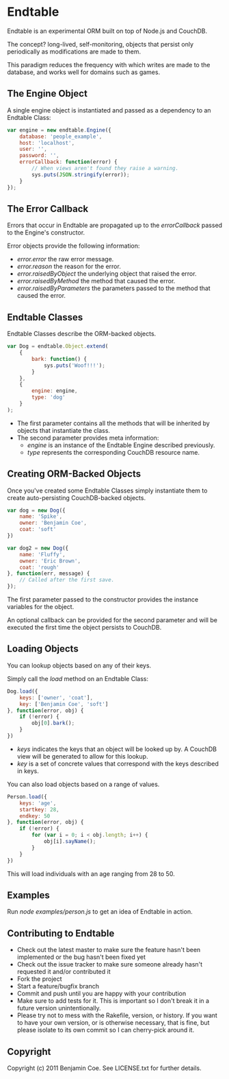 Endtable
========

Endtable is an experimental ORM built on top of Node.js and CouchDB.

The concept? long-lived, self-monitoring, objects that persist only periodically as modifications are made to them.

This paradigm reduces the frequency with which writes are made to the database, and works well for domains such as games.

The Engine Object
-----------------

A single engine object is instantiated and passed as a dependency to an Endtable Class:

```javascript
var engine = new endtable.Engine({
	database: 'people_example',
	host: 'localhost',
	user: '',
	password: '',
	errorCallback: function(error) {
		// When views aren't found they raise a warning.
		sys.puts(JSON.stringify(error));
	}
});
```
 
The Error Callback
------------------

Errors that occur in Endtable are propagated up to the _errorCallback_ passed to the Engine's constructor.

Error objects provide the following information:

* _error.error_ the raw error message.
* _error.reason_ the reason for the error.
* _error.raisedByObject_ the underlying object that raised the error.
* _error.raisedByMethod_ the method that caused the error.
* _error.raisedByParameters_ the parameters passed to the method that caused the error.

Endtable Classes
----------------

Endtable Classes describe the ORM-backed objects.

```javascript
var Dog = endtable.Object.extend(
	{
		bark: function() {
			sys.puts('Woof!!!');
		}
	},
	{
		engine: engine,
		type: 'dog'
	}
);
```

- The first parameter contains all the methods that will be inherited by objects that instantiate the class.
- The second parameter provides meta information:
    - _engine_ is an instance of the Endtable Engine described previously.
    - _type_ represents the corresponding CouchDB resource name.

Creating ORM-Backed Objects
---------------------------

Once you've created some Endtable Classes simply instantiate them to create auto-persisting CouchDB-backed objects.

```javascript
var dog = new Dog({
	name: 'Spike',
	owner: 'Benjamin Coe',
	coat: 'soft'
})

var dog2 = new Dog({
	name: 'Fluffy',
	owner: 'Eric Brown',
	coat: 'rough'
}, function(err, message) {
	// Called after the first save.
});
```

The first parameter passed to the constructor provides the instance variables for the object.

An optional callback can be provided for the second parameter and will be executed the first time the object persists to CouchDB.

Loading Objects
---------------

You can lookup objects based on any of their keys.

Simply call the _load_ method on an Endtable Class:


```javascript
Dog.load({
	keys: ['owner', 'coat'],
	key: ['Benjamin Coe', 'soft']
}, function(error, obj) {
	if (!error) {
		obj[0].bark();
	}
})
```

* _keys_ indicates the keys that an object will be looked up by. A CouchDB view will be generated to allow for this lookup.
* _key_ is a set of concrete values that correspond with the keys described in keys.

You can also load objects based on a range of values.

```javascript
Person.load({
	keys: 'age',
	startkey: 28,
	endkey: 50
}, function(error, obj) {
	if (!error) {
		for (var i = 0; i < obj.length; i++) {
			obj[i].sayName();
		}
	}
})
```

This will load individuals with an age ranging from 28 to 50.

Examples
--------

Run _node examples/person.js_ to get an idea of Endtable in action.

Contributing to Endtable
----------------------
 
* Check out the latest master to make sure the feature hasn't been implemented or the bug hasn't been fixed yet
* Check out the issue tracker to make sure someone already hasn't requested it and/or contributed it
* Fork the project
* Start a feature/bugfix branch
* Commit and push until you are happy with your contribution
* Make sure to add tests for it. This is important so I don't break it in a future version unintentionally.
* Please try not to mess with the Rakefile, version, or history. If you want to have your own version, or is otherwise necessary, that is fine, but please isolate to its own commit so I can cherry-pick around it.

Copyright
---------

Copyright (c) 2011 Benjamin Coe. See LICENSE.txt for
further details.